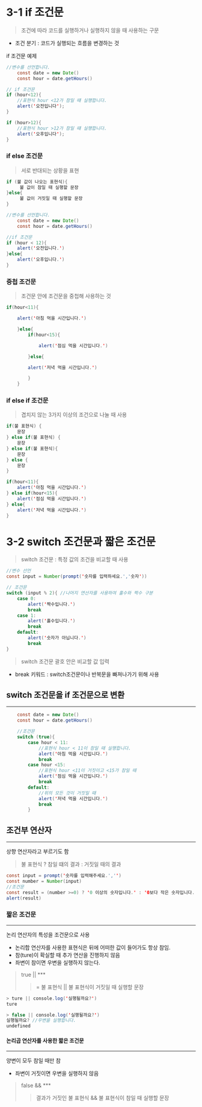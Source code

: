 # 3-1 if 조건문
> 조건에 따라 코드를 실행하거나 실행하지 않을 때 사용하는 구문
- 조건 분기 : 코드가 실행되는 흐름을 변경하는 것

if 조건문 예제
```java
//변수를 선언합니다.
    const date = new Date()
    const hour = date.getHours()

// if 조건문
if (hour<12){
    //표현식 hour <12가 참일 떄 실행합니다.
    alert('오전입니다');
}    

if (hour>12){
    //표현식 hour >12가 참일 떄 실행합니다.
    alert('오후입니다');
}    
```
### if else 조건문
> 서로 반대되는 상황을 표현
```java
if (불 값이 나오는 표현식){
     불 값이 참일 때 실행할 문장
}else{
     불 값이 거짓일 때 실행할 문장
}

//변수를 선언합니다.
    const date = new Date()
    const hour = date.getHours()

//if 조건문
if (hour < 12){
    alert('오전입니다.')
}else{
    alert('오후입니다.')
}
```

### 중첩 조건문
>조건문 안에 조건문을 중첩해 사용하는 것

```java
if(hour<11){

    alert('아침 먹을 시간입니다.')

    }else{
        if(hour<15){

            alert('점심 먹을 시간입니다.')

        }else{

        alert('저녁 먹을 시간입니다.')

        }
    }
```
### if else if 조건문
> 겹치지 않는 3가지 이상의 조건으로 나눌 때 사용
```java
if(불 표현식) {
    문장
} else if(불 표현식) {
    문장
} else if(불 표현식){
    문장
} else {
    문장
}

if(hour<11){
    alert('아침 먹을 시간입니다.')
} else if(hour<15){
    alert('점심 먹을 시간입니다.')
} else{
    alert('저녁 먹을 시간입니다.')
}
```

# 3-2 switch 조건문과 짧은 조건문
>switch 조건문 : 특정 값의 조건을 비교할 때 사용
```java
//변수 선언
const input = Number(prompt('숫자를 입력하세요.','숫자'))

// 조건문
switch (input % 2){ //나머지 연산자를 사용하여 홀수와 짝수 구분
    case 0:
        alert('짝수입니다.')
        break
    case 1:
        alert('홀수입니다.')
        break
    default:
        alert('숫자가 아닙니다.')
        break
}
```
> switch 조건문 괄호 안은 비교할 값 입력
- break 키워드 : switch조건문이나 반복문을 빠져나가기 위해 사용

## switch 조건문을 if 조건문으로 변환
---
```java
    const date = new Date()
    const hour = date.getHours()

    //조건문
    switch (true){
        case hour < 11:
            //표현식 hour < 11이 참일 때 실행합니다.
            alert('아침 먹을 시간입니다.')
            break
        case hour <15:
            //표현식 hour <11이 거짓이고 <15가 참일 때
            alert('점심 먹을 시간입니다.')
            break
        default:
            //위의 모든 것이 거짓일 때
            alert('저녁 먹을 시간입니다.')
            break
        }
```
## 조건부 연산자
---
상향 연산자라고 부르기도 함
>불 표현식 ? 참일 떄의 결과 : 거짓일 때의 결과
```java
const input = prompt('숫자를 입력해주세요.','')
const number = Number(input)
//조건문
const result = (number >=0) ? '0 이상의 숫자입니다.' : '0보다 작은 숫자입니다.'
alert(result)
```

### 짧은 조건문
---
논리 연산자의 특성을 조건문으로 사용
- 논리합 연산자를 사용한 표현식은 뒤에 어떠한 값이 들어가도 항상 참임.
- 참(ture)이 확실할 때 추가 연산을 진행하지 않음
- 좌변이 참이면 우변을 실행하지 않는다.
>true || ***
>> = 불 표현식 || 불 표현식이 거짓일 때 실행할 문장
```java
> ture || console.log('실행될까요?')
ture

> false || console.log('실행될까요?')
실행될까요? //우변을 실행합니다.
undefined
```
#### 논리곱 연산자를 사용한 짧은 조건문
---
양변이 모두 참일 때만 참
- 좌변이 거짓이면 우변을 실행하지 않음
> false && ***
>> 결과가 거짓인 불 표현식 && 불 표현식이 참일 때 실행할 문장
